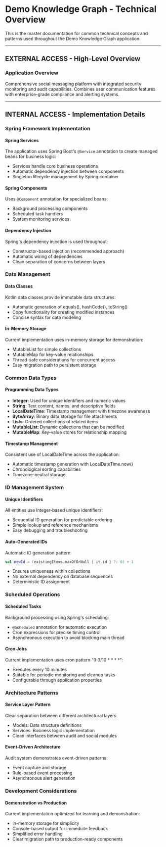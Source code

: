 # Demo Knowledge Graph - Technical Overview

This is the master documentation for common technical concepts and patterns used throughout the Demo Knowledge Graph application.

---

## **EXTERNAL ACCESS** - High-Level Overview

### Application Overview
Comprehensive social messaging platform with integrated security monitoring and audit capabilities. Combines user communication features with enterprise-grade compliance and alerting systems.

---

## **INTERNAL ACCESS** - Implementation Details

### Spring Framework Implementation

#### Spring Services
The application uses Spring Boot's `@Service` annotation to create managed beans for business logic:
- Services handle core business operations
- Automatic dependency injection between components
- Singleton lifecycle management by Spring container

#### Spring Components
Uses `@Component` annotation for specialized beans:
- Background processing components
- Scheduled task handlers
- System monitoring services

#### Dependency Injection
Spring's dependency injection is used throughout:
- Constructor-based injection (recommended approach)
- Automatic wiring of dependencies
- Clean separation of concerns between layers

### Data Management

#### Data Classes
Kotlin data classes provide immutable data structures:
- Automatic generation of equals(), hashCode(), toString()
- Copy functionality for creating modified instances
- Concise syntax for data modeling

#### In-Memory Storage
Current implementation uses in-memory storage for demonstration:
- MutableList for simple collections
- MutableMap for key-value relationships
- Thread-safe considerations for concurrent access
- Easy migration path to persistent storage

### Common Data Types

#### Programming Data Types
- **Integer**: Used for unique identifiers and numeric values
- **String**: Text content, names, and descriptive fields
- **LocalDateTime**: Timestamp management with timezone awareness
- **ByteArray**: Binary data storage for file attachments
- **Lists**: Ordered collections of related items
- **MutableList**: Dynamic collections that can be modified
- **MutableMap**: Key-value stores for relationship mapping

#### Timestamp Management
Consistent use of LocalDateTime across the application:
- Automatic timestamp generation with LocalDateTime.now()
- Chronological sorting capabilities
- Timezone-neutral storage

### ID Management System

#### Unique Identifiers
All entities use Integer-based unique identifiers:
- Sequential ID generation for predictable ordering
- Simple lookup and reference mechanisms
- Easy debugging and troubleshooting

#### Auto-Generated IDs
Automatic ID generation pattern:
```kotlin
val newId = (existingItems.maxOfOrNull { it.id } ?: 0) + 1
```
- Ensures uniqueness within collections
- No external dependency on database sequences
- Deterministic ID assignment

### Scheduled Operations

#### Scheduled Tasks
Background processing using Spring's scheduling:
- `@Scheduled` annotation for automatic execution
- Cron expressions for precise timing control
- Asynchronous execution to avoid blocking main thread

#### Cron Jobs
Current implementation uses cron pattern "0 0/10 * * * *":
- Executes every 10 minutes
- Suitable for periodic monitoring and cleanup tasks
- Configurable through application properties

### Architecture Patterns

#### Service Layer Pattern
Clear separation between different architectural layers:
- Models: Data structure definitions
- Services: Business logic implementation
- Clean interfaces between audit and social modules

#### Event-Driven Architecture
Audit system demonstrates event-driven patterns:
- Event capture and storage
- Rule-based event processing
- Asynchronous alert generation

### Development Considerations

#### Demonstration vs Production
Current implementation optimized for learning and demonstration:
- In-memory storage for simplicity
- Console-based output for immediate feedback
- Simplified error handling
- Clear migration path to production-ready components